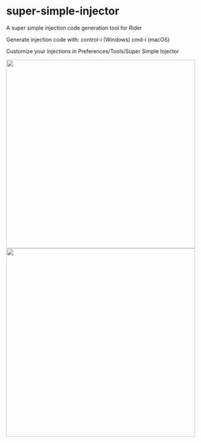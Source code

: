 # super-simple-injector
A super simple injection code generation tool for Rider

Generate injection code with:
control-i (Windows)
cmd-i (macOS)

Customize your injections in Preferences/Tools/Super Simple Injector

<img src="https://media.giphy.com/media/xUA7aPhUXzlw6XHPl6/giphy.gif" width="500" />
<img src="https://image.ibb.co/fgvhLF/Screenshot_2017_07_18_10_12_33.png" width="500" />
